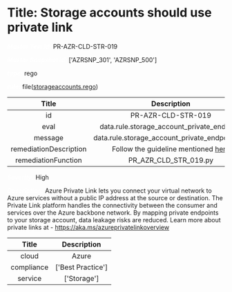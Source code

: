 



# Title: Storage accounts should use private link


***<font color="white">Master Test Id:</font>*** PR-AZR-CLD-STR-019

***<font color="white">Master Snapshot Id:</font>*** ['AZRSNP_301', 'AZRSNP_500']

***<font color="white">type:</font>*** rego

***<font color="white">rule:</font>*** file([storageaccounts.rego])  
  
  
  
  

|Title|Description|
| :---: | :---: |
|id|PR-AZR-CLD-STR-019|
|eval|data.rule.storage_account_private_endpoint|
|message|data.rule.storage_account_private_endpoint_err|
|remediationDescription|Follow the guideline mentioned <a href='https://docs.microsoft.com/en-us/azure/storage/common/storage-private-endpoints' target='_blank'>here</a>|
|remediationFunction|PR_AZR_CLD_STR_019.py|


***<font color="white">Severity:</font>*** High

***<font color="white">Description:</font>*** Azure Private Link lets you connect your virtual network to Azure services without a public IP address at the source or destination. The Private Link platform handles the connectivity between the consumer and services over the Azure backbone network. By mapping private endpoints to your storage account, data leakage risks are reduced. Learn more about private links at - https://aka.ms/azureprivatelinkoverview  
  
  

|Title|Description|
| :---: | :---: |
|cloud|Azure|
|compliance|['Best Practice']|
|service|['Storage']|



[storageaccounts.rego]: https://github.com/prancer-io/prancer-compliance-test/tree/master/azure/cloud/storageaccounts.rego
